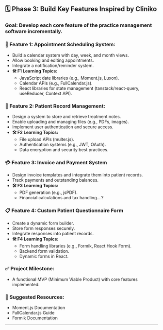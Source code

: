 ## 🗓️ Phase 3: Build Key Features Inspired by Cliniko

### Goal: Develop each core feature of the practice management software incrementally.

### 🚀 Feature 1: Appointment Scheduling System:
- Build a calendar system with day, week, and month views.
- Allow booking and editing appointments.
- Integrate a notification/reminder system.
- **🛠️ F1 Learning Topics:**
    - JavaScript date libraries (e.g., Moment.js, Luxon).
    - Calendar APIs (e.g., FullCalendar.js).
    - React libraries for state management (tanstack/react-query, useReducer, Context API).

### 📝 Feature 2: Patient Record Management:
- Design a system to store and retrieve treatment notes.
- Enable uploading and managing files (e.g., PDFs, images).
- Implement user authentication and secure access.
- **🛠️ F2 Learning Topics:**
    - File upload APIs (multer.js).
    - Authentication systems (e.g., JWT, OAuth).
    - Data encryption and security best practices.

### 💳 Feature 3: Invoice and Payment System
- Design invoice templates and integrate them into patient records.
- Track payments and outstanding balances.
- **🛠️ F3 Learning Topics:**
    - PDF generation (e.g., jsPDF).
    - Financial calculations and tax handling....?
  
### 📋 Feature 4: Custom Patient Questionnaire Form
- Create a dynamic form builder.
- Store form responses securely.
- Integrate responses into patient records.
- **🛠️ F4 Learning Topics:**
    - Form handling libraries (e.g., Formik, React Hook Form).
    - Backend form validation.
    - Dynamic forms in React.

### ✅ Project Milestone:

- A functional MVP (Minimum Viable Product) with core features implemented.

### 🧠 Suggested Resources:

- Moment.js Documentation
- FullCalendar.js Guide
- Formik Documentation

---